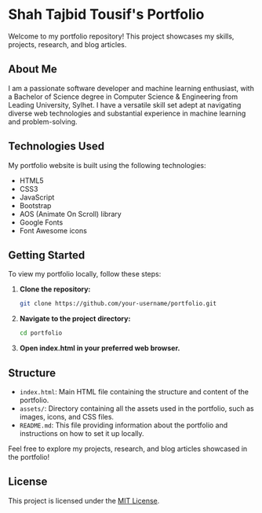 # Shah Tajbid Tousif's Portfolio

Welcome to my portfolio repository! This project showcases my skills, projects, research, and blog articles.

## About Me

I am a passionate software developer and machine learning enthusiast, with a Bachelor of Science degree in Computer Science & Engineering from Leading University, Sylhet. I have a versatile skill set adept at navigating diverse web technologies and substantial experience in machine learning and problem-solving.

## Technologies Used

My portfolio website is built using the following technologies:

- HTML5
- CSS3
- JavaScript
- Bootstrap
- AOS (Animate On Scroll) library
- Google Fonts
- Font Awesome icons

## Getting Started

To view my portfolio locally, follow these steps:

1. **Clone the repository:**
    ```bash
    git clone https://github.com/your-username/portfolio.git
    ```

2. **Navigate to the project directory:**
    ```bash
    cd portfolio
    ```

3. **Open index.html in your preferred web browser.**

## Structure

- `index.html`: Main HTML file containing the structure and content of the portfolio.
- `assets/`: Directory containing all the assets used in the portfolio, such as images, icons, and CSS files.
- `README.md`: This file providing information about the portfolio and instructions on how to set it up locally.

Feel free to explore my projects, research, and blog articles showcased in the portfolio!

## License

This project is licensed under the [MIT License](LICENSE).